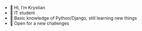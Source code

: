 - 👋 Hi, I’m Krystian
- 👀 IT student
- 🌱 Basic knowledge of Python/Django, still learning new things
- 🌱 Open for a new challenges

<!---
nasuban/nasuban is a ✨ special ✨ repository because its `README.md` (this file) appears on your GitHub profile.
You can click the Preview link to take a look at your changes.
--->
